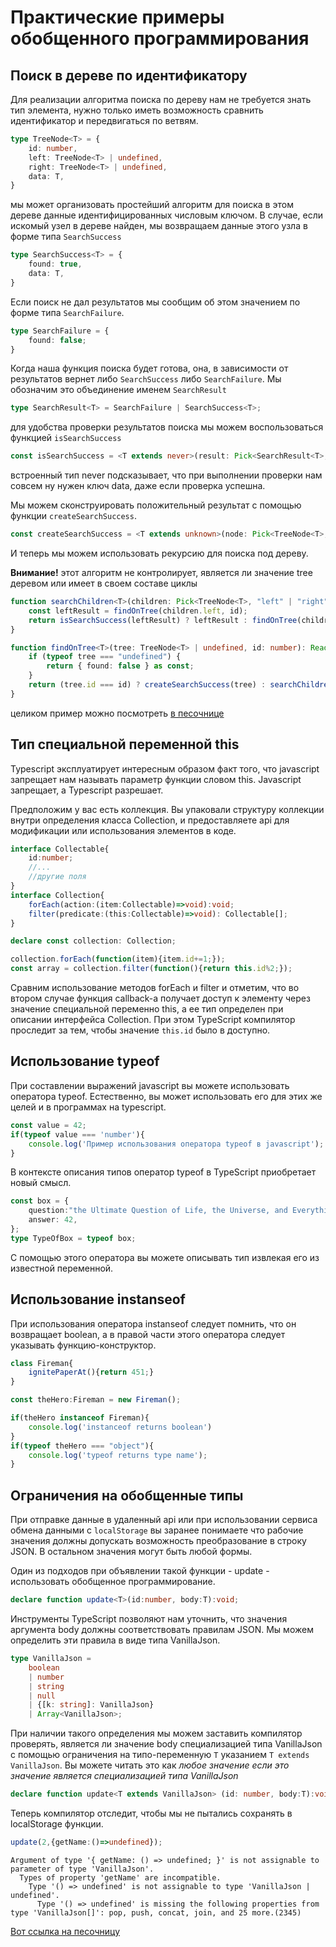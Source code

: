 # Практические примеры обобщенного программирования

## Поиск в дереве по идентификатору

Для реализации алгоритма поиска по дереву нам не требуется знать тип элемента, нужно только иметь возможность сравнить идентификатор и передвигаться по ветвям.

```typescript
type TreeNode<T> = {
    id: number,
    left: TreeNode<T> | undefined,
    right: TreeNode<T> | undefined,
    data: T,
}
```

мы может организовать простейший алгоритм для поиска в этом дереве данные идентифицированных числовым ключом. В случае, если искомый узел в дереве найден, мы возвращаем данные этого узла в форме типа `SearchSuccess`

```typescript
type SearchSuccess<T> = {
    found: true,
    data: T,
}
```

Если поиск не дал результатов мы сообщим об этом значением по форме типа `SearchFailure`.

```typescript
type SearchFailure = {
    found: false;
}
```

Когда наша функция поиска будет готова, она, в зависимости от результатов вернет либо `SearchSuccess` либо `SearchFailure`. Мы обозначим это объединение именем `SearchResult`

```typescript
type SearchResult<T> = SearchFailure | SearchSuccess<T>;
```

для удобства проверки результатов поиска мы можем воспользоваться функцией `isSearchSuccess`

```typescript
const isSearchSuccess = <T extends never>(result: Pick<SearchResult<T>, "found">):result is SearchSuccess<T> => result.found;
```

встроенный тип never подсказывает, что при выполнении проверки нам совсем ну нужен ключ data, даже если проверка успешна.

Мы можем сконструировать положительный результат с помощью функции `createSearchSuccess`.

```typescript
const createSearchSuccess = <T extends unknown>(node: Pick<TreeNode<T>,"data">) => ({ found: true, data: node.data} as const);
```

И теперь мы можем использовать рекурсию для поиска под дереву. 

**Внимание!** этот алгоритм не контролирует, является ли значение tree деревом или имеет в своем составе циклы

```typescript
function searchChildren<T>(children: Pick<TreeNode<T>, "left" | "right">, id: number) {
    const leftResult = findOnTree(children.left, id);
    return isSearchSuccess(leftResult) ? leftResult : findOnTree(children.right, id);
}

function findOnTree<T>(tree: TreeNode<T> | undefined, id: number): Readonly<SearchResult<T>> {
    if (typeof tree === "undefined") {
        return { found: false } as const;
    }
    return (tree.id === id) ? createSearchSuccess(tree) : searchChildren(tree, id);
}
```

целиком пример можно посмотреть [в песочнице](https://www.typescriptlang.org/play?ssl=29&ssc=2&pln=19&pc=1#code/C4TwDgpgBAKgThCA5A9gEwgHhgPigXigG8AoKcqASzQC4oA7AVwFsAjCOAbjIoBsIAZsDrxEqDNjwAfKI3oYBlehDTcKUOJQDmAC2GwEydFlxQZchUpVqKaAIbA7I7gF8SoSFADKEO3ADGOl6M-v4QAM7hkgTEPOQCKBZ0wHCMEDbk9o7OJG4e0D5+gQBidpS8jAgxpOoJSVACdrzh6bnu4AW+AToAShGMvMDRhIXdpeWV0DKjgcGhEVG43CT+KPThwFThM0EhYZEx2FAQAB7AEPLhDBAAbhw4ABQI4QP6AAqU-gDWmDt9L4NJAAaKAAIjq8lBOAAlDRnq8tt4urM9gthnh4YMAHQQ1QrNYbKD+BAOCA7Ob7K6EI6nc6XWT0L70FAAd3oj2ZGDoH2+2EM4hMOCBoKydih0IIeAeRAaiXkyVSEBBoronIgWNFLigdiuq3WwGhywEcn8wEoaygLSKOgAwjpymgEPRJA9Ag6ndzPj9REYJLgQaD+EJQWYwZpdMAoSDqKqWOw4BKahQ9YSg8B-gjCIp5AB5eg+1323iOi5YtPRtCGuIaCDASr0Lbk1GRB5pjODCUAfigbf6gygdGzaDzBbdxadWPDegrVbcJGN9FN5obQ5HhhdKUQIn5xmi5nkgisaArsbYHFhUD6djQa14IF+yN6faGuDwSfIlAEUAe+RQX830D4EBYIWIeyhoKCibVuoCB1nADYyrig5NC0UBajqRIEsAGRodWsH1t+AFYtQBDAdQXZEiS5xNvMLYARKdBWt0druhcP6GDOrhAA)


## Тип специальной переменной this

Typescript эксплуатирует интересным образом факт того, что javascript запрещает нам называть параметр функции словом this. Javascript запрещает, а Typescript разрешает.

Предположим у вас есть коллекция. Вы упаковали структуру коллекции внутри определения класса Collection, и предоставляете api для модификации или использования элементов в коде.

```typescript
interface Collectable{
    id:number;
    //...
    //другие поля
}
interface Collection{
    forEach(action:(item:Collectable)=>void):void;
    filter(predicate:(this:Collectable)=>void): Collectable[];
}

declare const collection: Collection;

collection.forEach(function(item){item.id+=1;});
const array = collection.filter(function(){return this.id%2;});

```

Сравним использование методов forEach и filter и отметим, что во втором случае функция callback-а получает доступ к элементу через значение специальной переменно this, а ее тип определен при описании интерфейса Collection. При этом TypeScript компилятор проследит за тем, чтобы значение `this.id` было в доступно.

## Использование typeof

При составлении выражений javascript вы можете использовать оператора typeof. Естественно, вы может использовать его для этих же целей и в программах на typescript.

```javascript
const value = 42;
if(typeof value === 'number'){
    console.log('Пример использования оператора typeof в javascript');
}
```

В контексте описания типов оператор typeof в TypeScript приобретает новый смысл.

```typescript
const box = {
    question:"the Ultimate Question of Life, the Universe, and Everything",
    answer: 42,
};
type TypeOfBox = typeof box;

```

С помощью этого оператора вы можете описывать тип извлекая его из известной переменной.

## Использование instanseof

При использования оператора instanseof следует помнить, что он возвращает boolean, а в правой части этого оператора следует указывать функцию-конструктор.

```typescript
class Fireman{
    ignitePaperAt(){return 451;}
}

const theHero:Fireman = new Fireman();

if(theHero instanceof Fireman){
    console.log('instanceof returns boolean')
}
if(typeof theHero === "object"){
    console.log('typeof returns type name');
}
```

## Ограничения на обобщенные типы

При отправке данные в удаленный api или при использовании сервиса обмена данными с `localStorage` вы заранее понимаете что рабочие значения должны допускать возможность преобразование в строку JSON. В остальном значения могут быть любой формы.

Один из подходов при объявлении такой функции - update - использовать обобщенное программирование.

```typescript
declare function update<T>(id:number, body:T):void;
```

Инструменты TypeScript позволяют нам уточнить, что значения аргумента body должны соответствовать правилам JSON. Мы можем определить эти правила в виде типа VanillaJson. 

```typescript
type VanillaJson = 
    boolean
    | number
    | string
    | null
    | {[k: string]: VanillaJson}
    | Array<VanillaJson>;
```

При наличии такого определения мы можем заставить компилятор проверять, является ли значение body специализацией типа VanillaJson с помощью ограничения на типо-переменную `T` указанием `T extends VanillaJson`. Вы можете читать это как *любое значение если это значение является специализацией типа VanillaJson*

```typescript
declare function update<T extends VanillaJson> (id: number, body:T):void;
```

Теперь компилятор отследит, чтобы мы не пытались сохранять в localStorage функции.

```typescript
update(2,{getName:()=>undefined});
```
```text
Argument of type '{ getName: () => undefined; }' is not assignable to parameter of type 'VanillaJson'.
  Types of property 'getName' are incompatible.
    Type '() => undefined' is not assignable to type 'VanillaJson | undefined'.
      Type '() => undefined' is missing the following properties from type 'VanillaJson[]': pop, push, concat, join, and 25 more.(2345)
```
[Вот ссылка на песочницу](https://www.typescriptlang.org/play?ssl=12&ssc=35&pln=1&pc=1#code/C4TwDgpgBAaghgOwJYBsVwFIGcD2CoC8UAUFGVAEY44oSKnkA+UCArgLYUQBODZzWYNyQIA5nyjM2aCcwDeAbQDWALiiDhYgLpr4yNJlwIAvrKgBBbtzggAPHtTpseAHwBuYsQAmEAMbpuaAAzVgRfYCQ8KFYwLzhgCFsAFSgIAA8EhC8sWERHQ1coAAokLzU2Th4AGkocLxAVJIBKFQA3HFKPYhi4hKKARiq5BDh2CDUAIgQIHAnjJo8e+IgigCYh0QhgADlR8aKmghdQnyCRCC95tyA)

